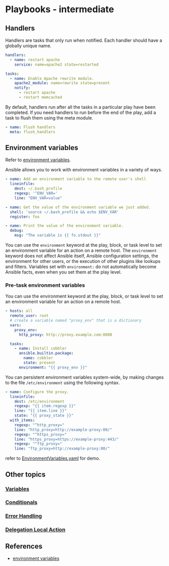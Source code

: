 # Playbooks - intermediate

## Handlers

Handlers are tasks that only run when notified. Each handler should have a
globally unique name.

```yaml
handlers:
  - name: restart apache
    service: name=apache2 state=restarted

tasks:
  - name: Enable Apache rewrite module.
    apache2_module: name=rewrite state=present
    notify:
      - restart apache
      - restart memcached
```

By default, handlers run after all the tasks in a particular play have been
completed. If you need handlers to run before the end of the play, add a task
to flush them using the meta module.

```yaml
- name: Flush handlers
  meta: flush_handlers
```

## Environment variables

Refer to [environment variables](../../../linux/environment_variables.md).

Ansible allows you to work with environment variables in a variety of ways.

```yaml
- name: Add an environment variable to the remote user's shell
  lineinfile:
    dest: ~/.bash_profile
    regexp: '^ENV_VAR='
    line: "ENV_VAR=value"

- name: Get the value of the environment variable we just added.
  shell: 'source ~/.bash_profile && echo $ENV_VAR'
  register: foo

- name: Print the value of the environment variable.
  debug:
    msg: "The variable is {{ fo.stdout }}"
```

You can use the `environment` keyword at the play, block, or task level to
set an environment variable for an action on a remote host. The `environment`
keyword does not affect Ansible itself, Ansible configuration settings, the
environment for other users, or the execution of other plugins like lookups
and filters. Variables set with `environment:` do not automatically become
Ansible facts, even when you set them at the play level.

### Pre-task environment variables

You can use the environment keyword at the play, block, or task level to set
an environment variable for an action on a remote host.

```yaml
- hosts: all
  remote_user: root
  # create a variable named "proxy_env" that is a dictionary
  vars:
    proxy_env:
      http_proxy: http://proxy.example.com:8080

  tasks:
    - name: Install cobbler
      ansible.builtin.package:
        name: cobbler
        state: present
      environment: "{{ proxy_env }}"
```

You can persistent environment variables system-wide, by making changes to the
file `/etc/environment` using the following syntax.

```yaml
- name: Configure the proxy.
  lineinfile:
    dest: /etc/environment
    regexp: "{{ item.regexp }}"
    line: "{{ item.line }}"
    state: "{{ proxy_state }}"
  with_items:
    regexp: "^http_proxy="
    line: "http_proxy=http://example-proxy:80/"
    regexp: "^https_proxy="
    line: "https_proxy=https://example-proxy:443/"
    regexp: "^ftp_proxy="
    line: "ftp_proxy=http://example-proxy:80/"
```

refer to [EnvironmentVariables.yaml](./codes/environment.yaml) for demo.

## Other topics

### [Variables](./variables.md)

### [Conditionals](./conditionals.md)

### [Error Handling](./error_handling.md)

### [Delegation Local Action](./delegation_local.md)

## References

* [environment variables](https://docs.ansible.com/ansible/latest/user_guide/playbooks_environment.html)
